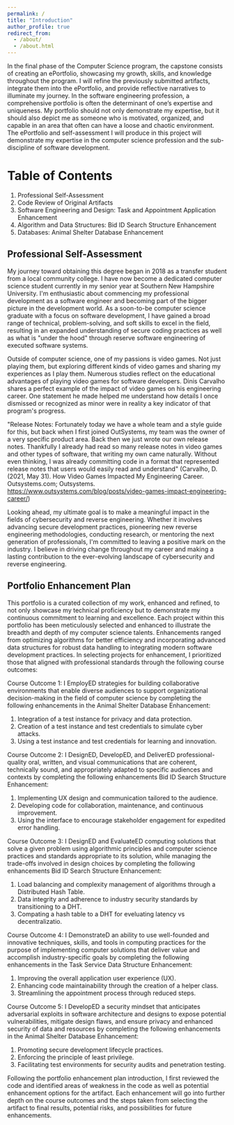 ```yaml
---
permalink: /
title: "Introduction"
author_profile: true
redirect_from: 
  - /about/
  - /about.html
---
```


In the final phase of the Computer Science program, the capstone consists of creating an ePortfolio, showcasing my growth, skills, and knowledge throughout the program. I will refine the previously submitted artifacts, integrate them into the ePortfolio, and provide reflective narratives to illuminate my journey. In the software engineering profession, a comprehensive portfolio is often the determinant of one’s expertise and uniqueness. My portfolio should not only demonstrate my expertise, but it should also depict me as someone who is motivated, organized, and capable in an area that often can have a loose and chaotic environment. The ePortfolio and self-assessment I will produce in this project will demonstrate my expertise in the computer science profession and the sub-discipline of software development.


Table of Contents
======
1. Professional Self-Assessment
2. Code Review of Original Artifacts
3. Software Engineering and Design: Task and Appointment Application Enhancement
4. Algorithm and Data Structures: Bid ID Search Structure Enhancement
5. Databases: Animal Shelter Database Enhancement


Professional Self-Assessment
------
My journey toward obtaining this degree began in 2018 as a transfer student from a local community college. I have now become a dedicated computer science student currently in my senior year at Southern New Hampshire University. I'm enthusiastic about commencing my professional development as a software engineer and becoming part of the bigger picture in the development world. As a soon-to-be computer science graduate with a focus on software development, I have gained a broad range of technical, problem-solving, and soft skills to excel in the field, resulting in an expanded understanding of secure coding practices as well as what is "under the hood" through reserve software engineering of executed software systems.

Outside of computer science, one of my passions is video games. Not just playing them, but exploring different kinds of video games and sharing my experiences as I play them. Numerous studies reflect on the educational advantages of playing video games for software developers. Dinis Carvalho shares a perfect example of the impact of video games on his engineering career. One statement he made helped me understand how details I once dismissed or recognized as minor were in reality a key indicator of that program's progress.

"Release Notes: Fortunately today we have a whole team and a style guide for this, but back when I first joined OutSystems, my team was the owner of a very specific product area. Back then we just wrote our own release notes. Thankfully I already had read so many release notes in video games and other types of software, that writing my own came naturally. Without even thinking, I was already committing code in a format that represented release notes that users would easily read and understand"
(Carvalho, D. (2021, May 31). How Video Games Impacted My Engineering Career. Outsystems.com; Outsystems. https://www.outsystems.com/blog/posts/video-games-impact-engineering-career/)

Looking ahead, my ultimate goal is to make a meaningful impact in the fields of cybersecurity and reverse engineering. Whether it involves advancing secure development practices, pioneering new reverse engineering methodologies, conducting research, or mentoring the next generation of professionals, I'm committed to leaving a positive mark on the industry. I believe in driving change throughout my career and making a lasting contribution to the ever-evolving landscape of cybersecurity and reverse engineering.


Portfolio Enhancement Plan
------
This portfolio is a curated collection of my work, enhanced and refined, to not only showcase my technical proficiency but to demonstrate my continuous commitment to learning and excellence. Each project within this portfolio has been meticulously selected and enhanced to illustrate the breadth and depth of my computer science talents. Enhancements ranged from optimizing algorithms for better efficiency and incorporating advanced data structures for robust data handling to integrating modern software development practices. In selecting projects for enhancement, I prioritized those that aligned with professional standards through the following course outcomes: 

Course Outcome 1: I EmployED strategies for building collaborative environments that enable diverse audiences to support organizational decision-making in the field of computer science by completing the following enhancements in the Animal Shelter Database Enhancement:

1. Integration of a test instance for privacy and data protection.
2. Creation of a test instance and test credentials to simulate cyber attacks.
3. Using a test instance and test credentials for learning and innovation.


Course Outcome 2: I DesignED, DevelopED, and DeliverED professional-quality oral, written, and visual communications that are coherent, technically sound, and appropriately adapted to specific audiences and contexts by completing the following enhancements Bid ID Search Structure Enhancement:

1. Implementing UX design and communication tailored to the audience.
2. Developing code for collaboration, maintenance, and continuous improvement.
3. Using the interface to encourage stakeholder engagement for expedited error handling.


Course Outcome 3: I DesignED and EvaluateED computing solutions that solve a given problem using algorithmic principles and computer science practices and standards appropriate to its solution, while managing the trade-offs involved in design choices by completing the following enhancements Bid ID Search Structure Enhancement:

1. Load balancing and complexity management of algorithms through a Distributed Hash Table.
2. Data integrity and adherence to industry security standards by transitioning to a DHT.
3. Compating a hash table to a DHT for eveluating latency vs decentralizatio.


Course Outcome 4: I DemonstrateD an ability to use well-founded and innovative techniques, skills, and tools in computing practices for the purpose of implementing computer solutions that deliver value and accomplish industry-specific goals by completing the following enhancements in the Task Service Data Structure Enhancement:

1. Improving the overall application user experience (UX).
2. Enhancing code maintainability through the creation of a helper class.
3. Streamlining the appointment process through reduced steps.


Course Outcome 5: I DevelopED a security mindset that anticipates adversarial exploits in software architecture and designs to expose potential vulnerabilities, mitigate design flaws, and ensure privacy and enhanced security of data and resources by completing the following enhancements in the Animal Shelter Database Enhancement:

1. Promoting secure development lifecycle practices.
2. Enforcing the principle of least privilege.
3. Facilitating test environments for security audits and penetration testing.


Following the portfolio enhancement plan introduction, I first reviewed the code and identified areas of weakness in the code as well as potential enhancement options for the artifact. Each enhancement will go into further depth on the course outcomes and the steps taken from selecting the artifact to final results, potential risks, and possibilities for future enhancements.

